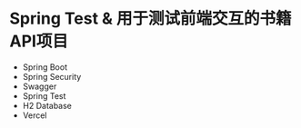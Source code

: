 # Spring Test & 用于测试前端交互的书籍API项目


- Spring Boot
- Spring Security
- Swagger
- Spring Test
- H2 Database
- Vercel